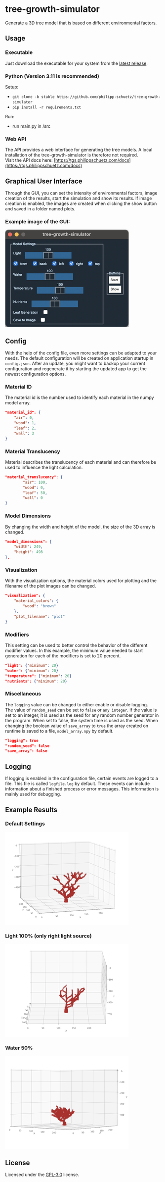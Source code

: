 # tree-growth-simulator
Generate a 3D tree model that is based on different environmental factors.

## Usage
### Executable
Just download the executable for your system from the [latest release](https://github.com/philipp-schuetz/tree-growth-simulator/releases/latest).

### Python (Version 3.11 is recommended)
Setup:
- `git clone -b stable https://github.com/philipp-schuetz/tree-growth-simulator`
- `pip install -r requirements.txt`

Run:
- run main.py in /src

### Web API
The API provides a web interface for generating the tree models.
A local installation of the tree-growth-simulator is therefore not required.
</br>
Visit the API docs here: [https://tgs.philippschuetz.com/docs](https://tgs.philippschuetz.com/docs)

## Graphical User Interface
Through the GUI, you can set the intensity of environmental factors, image creation of the results, start the simulation and show its results.
If image creation is enabled, the images are created when clicking the show button and saved in a folder named plots.

### Example image of the GUI:
![ui screenshot](images/ui.png)

## Config
With the help of the config file, even more settings can be adapted to your needs. The default configuration will be created on application startup in `config.json`. After an update, you might want to backup your current configuration and regenerate it by starting the updated app to get the newest configuration options.

### Material ID
The material id is the number used to identify each material in the numpy model array.
```json
"material_id": {
    "air": 0,
    "wood": 1,
    "leaf": 2,
    "wall": 3
}
```

### Material Translucency
Material describes the translucency of each material and can therefore be used to influence the light calculation.
```json
"material_translucency": {
        "air": 100,
        "wood": 0,
        "leaf": 50,
        "wall": 0
}
```

### Model Dimensions
By changing the width and height of the model, the size of the 3D array is changed.
```json
"model_dimensions": {
    "width": 249,
    "height": 498
},
```

### Visualization
With the visualization options, the material colors used for plotting and the filename of the plot images can be changed.
```json
"visualization": {
    "material_colors": {
        "wood": "brown"
    },
    "plot_filename": "plot"
}
```

### Modifiers
This setting can be used to better control the behavior of the different modifier values. In this example, the minimum value needed to start generation for each of the modifiers is set to 20 percent.
```json
"light": {"minimum": 20}
"water": {"minimum": 20}
"temperature": {"minimum": 20}
"nutrients": {"minimum": 20}
```

### Miscellaneous
The `logging` value can be changed to either enable or disable logging.</br>
The value of `random_seed` can be set to `false` or `any integer`. If the value is set to an integer, it is used as the seed for any random number generator in the program. When set to false, the system time is used as the seed.
When changing the boolean value of `save_array` to `true` the array created on runtime is saved to a file, `model_array.npy` by default.
```json
"logging": true
"random_seed": false
"save_array": false
```

## Logging
If logging is enabled in the configuration file, certain events are logged to a file. This file is called `logfile.log` by default. These events can include information about a finished process or error messages. This information is mainly used for debugging.

## Example Results
### Default Settings
![model default](images/default-cropped.png)

### Light 100% (only right light source)
![model light 100% right](images/light-right-cropped.png)

### Water 50%
![model water 50%](images/water-50-cropped.png)

## License
Licensed under the [GPL-3.0](https://github.com/philipp-schuetz/tree-growth-simulator/blob/master/LICENSE) license.

